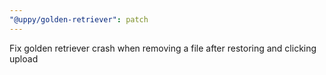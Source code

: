 ```yaml
---
"@uppy/golden-retriever": patch
---
```


Fix golden retriever crash when removing a file after restoring and clicking upload
